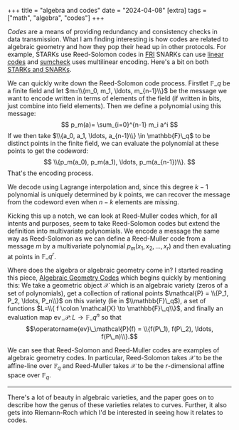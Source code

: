 +++
title = "algebra and codes"
date = "2024-04-08"
[extra]
tags = ["math", "algebra", "codes"]
+++

*Codes* are a means of providing redundancy and consistency checks in data transmission.
What I am finding interesting is how codes are related to algebraic geometry and how they pop their head up in other protocols.
For example, STARKs use Reed-Solomon codes in [FRI](https://hackernoon.com/zero-knowledge-proof-algorithm-zk-stark-fri-protocol) SNARKs can use [linear codes](https://zk-learning.org/assets/lecture7.pdf) and [sumcheck](https://blog.lambdaclass.com/have-you-checked-your-sums/) uses multilinear encoding.
Here's a bit on both [STARKs and SNARKs](https://aszepieniec.github.io/stark-anatomy/).

We can quickly write down the Reed-Solomon code process.
Firstlet $\mathbb{F}\_q$ be a finite field and let $m=\\{m_0, m_1, \ldots, m_{n-1}\\}$ be the message we want to encode written in terms of elements of the field (if written in bits, just combine into field elements).
Then we define a polynomial using this message:
$$
p_m(a)= \sum_{i=0}^{n-1} m_i a^i
$$
If we then take $\\{a_0, a_1, \ldots, a_{n-1}\\} \in \mathbb{F}\_q$ to be distinct points in the finite field, we can evaluate the polynomial at these points to get the codeword:
$$
\\{p_m(a_0), p_m(a_1), \ldots, p_m(a_{n-1})\\}.
$$
That's the encoding process.

We decode using Lagrange interpolation and, since this degree $k-1$ polynomial is uniquely determined by $k$ points, we can recover the message from the codeword even when $n-k$ elements are missing. 

Kicking this up a notch, we can look at Reed-Muller codes which, for all intents and purposes, seem to take Reed-Solomon codes but extend the definition into multivariate polynomials.
We encode a message the same way as Reed-Solomon as we can define a Reed-Muller code from a message $m$ by a multivariate polynomial $p_m(x_1, x_2, \ldots, x_r)$ and then evaluating at points in $\mathbb{F}\_q^r$. 

Where does the algebra or algebraic geometry come in?
I started reading this piece, [Algebraic Geometry Codes](https://www.cs.utexas.edu/~danama/courses/codes/lec7-AG-codes.pdf) which begins quickly by mentioning this:
We take a geometric object $\mathcal{X}$ which is an algebraic variety (zeros of a set of polynomials), get a collection of rational points $\mathcal{P} = \\{P_1, P_2, \ldots, P_n\\}$ on this variety (lie in $\\mathbb{F}\_q$), a set of functions $L=\\{ f \colon \mathcal{X} \to \mathbb{F}\_q\\}$, and finally an evaluation map $\operatorname{ev}\_\mathcal{P} \colon L \to \mathbb{F}\_q^n$ so that $$\operatorname{ev}\_\mathcal{P}(f) = \\{f(P\_1), f(P\_2), \ldots, f(P\_n)\\}.$$

We can see that Reed-Solomon and Reed-Muller codes are examples of algebraic geometry codes.
In particular, Reed-Solomon takes $\mathcal{X}$ to be the affine-line over $\mathbb{F}_q$ and Reed-Muller takes $\mathcal{X}$ to be the $r$-dimensional affine space over $\mathbb{F}_q$.

---

There's a lot of beauty in algebraic varieties, and the paper goes on to describe how the genus of these varieties relates to curves.
Further, it also gets into Riemann-Roch which I'd be interested in seeing how it relates to codes.
